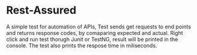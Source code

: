 # Rest-Assured
A simple test for automation of APIs,
Test sends get requests to end points and returns response codes, by comaparing expected and actual.
Right click and run test thorugh Junit or TestNG, result will be printed in the console.
The test also prints the respose time in miliseconds.
